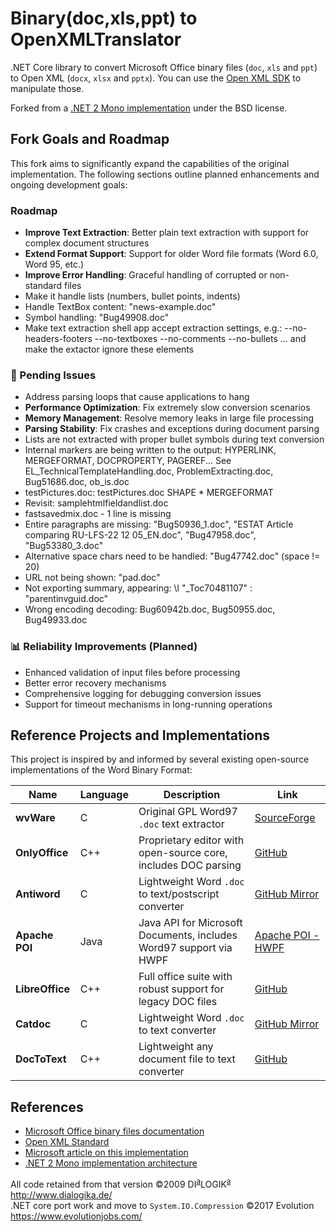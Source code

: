 # Binary(doc,xls,ppt) to OpenXMLTranslator

.NET Core library to convert Microsoft Office binary files (`doc`, `xls` and `ppt`) to Open XML (`docx`, `xlsx` and `pptx`).
You can use the [Open XML SDK](https://github.com/OfficeDev/Open-XML-SDK) to manipulate those.

Forked from a [.NET 2 Mono implementation](https://sourceforge.net/projects/b2xtranslator/) under the BSD license.

## Fork Goals and Roadmap

This fork aims to significantly expand the capabilities of the original implementation. The following sections outline planned enhancements and ongoing development goals:

### Roadmap
- **Improve Text Extraction**: Better plain text extraction with support for complex document structures
- **Extend Format Support**: Support for older Word file formats (Word 6.0, Word 95, etc.)
- **Improve Error Handling**: Graceful handling of corrupted or non-standard files
- Make it handle lists (numbers, bullet points, indents)
- Handle TextBox content: "news-example.doc"
- Symbol handling: "Bug49908.doc"
- Make text extraction shell app accept extraction settings, e.g.: --no-headers-footers --no-textboxes --no-comments --no-bullets ... and make the extactor ignore these elements

### 🔧 Pending Issues
- Address parsing loops that cause applications to hang
- **Performance Optimization**: Fix extremely slow conversion scenarios
- **Memory Management**: Resolve memory leaks in large file processing
- **Parsing Stability**: Fix crashes and exceptions during document parsing
- Lists are not extracted with proper bullet symbols during text conversion
- Internal markers are being written to the output: HYPERLINK, MERGEFORMAT, DOCPROPERTY, PAGEREF... See EL_TechnicalTemplateHandling.doc, ProblemExtracting.doc, Bug51686.doc, ob_is.doc
- testPictures.doc: testPictures.doc SHAPE  \* MERGEFORMAT
- Revisit: samplehtmlfieldandlist.doc
- fastsavedmix.doc - 1 line is missing
- Entire paragraphs are missing: "Bug50936_1.doc", "ESTAT Article comparing RU-LFS-22 12 05_EN.doc", "Bug47958.doc", "Bug53380_3.doc"
- Alternative space chars need to be handled: "Bug47742.doc" (space != 20)
- URL not being shown: "pad.doc"
- Not exporting summary, appearing: \l "_Toc70481107" : "parentinvguid.doc"
- Wrong encoding decoding: Bug60942b.doc, Bug50955.doc, Bug49933.doc
 
### 📊 Reliability Improvements (Planned)
- Enhanced validation of input files before processing
- Better error recovery mechanisms
- Comprehensive logging for debugging conversion issues
- Support for timeout mechanisms in long-running operations 

## Reference Projects and Implementations

This project is inspired by and informed by several existing open-source implementations of the Word Binary Format:

| Name            | Language | Description                                                        | Link                                                                  |
|-----------------|----------|--------------------------------------------------------------------|-----------------------------------------------------------------------|
| **wvWare**      | C        | Original GPL Word97 `.doc` text extractor                          | [SourceForge](https://sourceforge.net/projects/wvware/)               |
| **OnlyOffice**  | C++      | Proprietary editor with open-source core, includes DOC parsing     | [GitHub](https://github.com/ONLYOFFICE/core/tree/master/MsBinaryFile) |
| **Antiword**    | C        | Lightweight Word `.doc` to text/postscript converter               | [GitHub Mirror](https://github.com/grobian/antiword)                  |
| **Apache POI**  | Java     | Java API for Microsoft Documents, includes Word97 support via HWPF | [Apache POI - HWPF](https://poi.apache.org/hwpf/index.html)           |
| **LibreOffice** | C++      | Full office suite with robust support for legacy DOC files         | [GitHub](https://github.com/LibreOffice/core)                         |
| **Catdoc**      | C        | Lightweight Word `.doc` to text converter                          | [GitHub Mirror](https://github.com/petewarden/catdoc)                 |
| **DocToText**   | C++      | Lightweight any document file to text converter                    | [GitHub](https://github.com/tokgolich/doctotext)                      |

## References

* [Microsoft Office binary files documentation](https://msdn.microsoft.com/en-us/library/cc313105.aspx)
* [Open XML Standard](http://www.ecma-international.org/publications/standards/Ecma-376.htm)
* [Microsoft article on this implementation](https://blogs.msdn.microsoft.com/interoperability/2009/05/11/binary-to-open-xml-b2x-translator-interoperability-for-the-office-binary-file-formats/)
* [.NET 2 Mono implementation architecture](http://b2xtranslator.sourceforge.net/architecture.html)

All code retained from that version ©2009 DI<sup><u>a</u></sup>LOGIK<sup><u>a</u></sup> http://www.dialogika.de/  
.NET core port work and move to `System.IO.Compression` ©2017 Evolution https://www.evolutionjobs.com/
